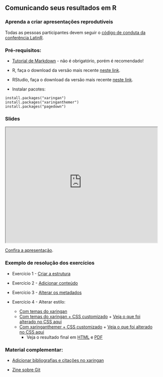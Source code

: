 ## Comunicando seus resultados em R
### Aprenda a criar apresentações reprodutíveis 


Todas as pessoas participantes devem seguir o [código de conduta da conferência LatinR](https://latin-r.com/cdc-pt/).

### Pré-requisitos:

- [Tutorial de Markdown](https://beatriz-milz.shinyapps.io/tutorial_markdown/) - não é obrigatório, porém é recomendado!

- R, faça o download da versão mais recente [neste link](https://cran.r-project.org/).

- RStudio, faça o download da versão mais recente [neste link](https://www.rstudio.com/products/rstudio/download/).

- Instalar pacotes:


```
install.packages("xaringan")
install.packages("xaringanthemer")
install.packages("pagedown")
```

### Slides


<iframe src="https://r-ladies-sao-paulo.github.io/xaringan/slides.html" width="500" height="380" allowfullscreen></iframe>


[Confira a apresentação](https://r-ladies-sao-paulo.github.io/xaringan/slides.html).


### Exemplo de resolução dos exercícios

- Exercício 1 - [Criar a estrutura](https://github.com/R-Ladies-Sao-Paulo/xaringan/blob/main/exemplos_exercicio/exemplo_1_criar_estrutura.Rmd)


- Exercício 2 - [Adicionar conteúdo](https://github.com/R-Ladies-Sao-Paulo/xaringan/blob/main/exemplos_exercicio/exemplo_2_adiciona_conteudo.Rmd)


- Exercício 3 - [Alterar os metadados](https://github.com/R-Ladies-Sao-Paulo/xaringan/blob/main/exemplos_exercicio/exemplo_3_yaml.Rmd)


- Exercício 4 - Alterar estilo:
  - [Com temas do xaringan](https://github.com/R-Ladies-Sao-Paulo/xaringan/blob/main/exemplos_exercicio/exemplo_4_estilo_temas.Rmd)
  - [Com temas do xaringan + CSS customizado](https://github.com/R-Ladies-Sao-Paulo/xaringan/blob/main/exemplos_exercicio/exemplo_4_estilo_tema_alterado.Rmd) + [Veja o que foi alterado no CSS aqui](https://github.com/R-Ladies-Sao-Paulo/xaringan/blob/main/exemplos_exercicio/custom.css)
  - [Com xaringanthemer + CSS customizado](https://github.com/R-Ladies-Sao-Paulo/xaringan/blob/main/exemplos_exercicio/exemplo_4_estilo_xaringanthemer.Rmd) + [Veja o que foi alterado no CSS aqui](https://github.com/R-Ladies-Sao-Paulo/xaringan/blob/main/exemplos_exercicio/custom_theme.css)
    - Veja o resultado final em [HTML](https://r-ladies-sao-paulo.github.io/xaringan/exemplos_exercicio/exemplo_4_estilo_xaringanthemer.html#1) e [PDF](https://r-ladies-sao-paulo.github.io/xaringan/exemplos_exercicio/exemplo_4_estilo_xaringanthemer.pdf)

### Material complementar:

- [Adicionar bibliografias e citações no xaringan](https://github.com/yihui/xaringan/wiki/Bibliography-and-citations)

- [Zine sobre Git](https://wizardzines.com/zines/oh-shit-git/)
